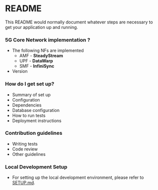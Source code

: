 # README

This README would normally document whatever steps are necessary to get your application up and running.

### 5G Core Network implementation ?

* The following NFs are implemented
  * AMF - **SteadyStream**
  * UPF - **DataWarp**
  * SMF - **InfiniSync**
* Version

### How do I get set up?

* Summary of set up
* Configuration
* Dependencies
* Database configuration
* How to run tests
* Deployment instructions

### Contribution guidelines

* Writing tests
* Code review
* Other guidelines

### Local Development Setup

* For setting up the local development environment, please refer to [SETUP.md](SETUP.md).
